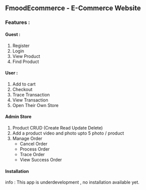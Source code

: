 ## FmoodEcommerce - E-Commerce Website
### Features :  
#### Guest :
1. Register
2. Login
3. View Product
4. Find Product

#### User :
1. Add to cart
2. Checkout
3. Trace Transaction
4. View Transaction
5. Open Their Own Store

#### Admin Store
1. Product CRUD (Create Read Update Delete)
2. Add a product video and photo upto 5 photo / product
3. Manage Order  
    - Cancel Order
    - Process Order
    - Trace Order
    - View Success Order
    
#### Installation  
info : This app is underdevelopment , no installation available yet.

